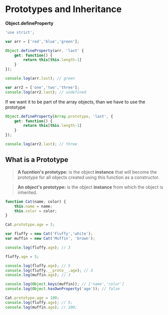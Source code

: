 # Prototypes and Inheritance

**Object.defineProperty**

```javascript
'use strict';

var arr = ['red','blue','green'];

Object.defineProperty(arr, 'last' {
    get: function() {
        return this[this.length-1]
    }
});

console.log(arr.last); // green

var arr2 = ['one','two','three'];
console.log(arr2.last); // undefined
```

If we want it to be part of the array objects, than we have to use the prototype

```javascript
Object.defineProperty(Array.prototype, 'last', {
    get: function() {
        return this[this.length-1]
    }
});

console.log(arr2.last); // three
```

## What is a Prototype

> **A fucntion's prototype:** is the object **instance** that will become the prototype for all objects created using this function as a constructor.

> **An object's prototype:** is the object **instance** from which the object is inherited.

```javascript
function Cat(name, color) {
    this.name = name;
    this.color = color;
}

Cat.prototype.age = 3;

var fluffy = new Cat('Fluffy','white');
var muffin = new Cat('Muffin', 'brown');

console.log(fluffy.age); // 3

fluffy.age = 5;

console.log(fluffy.age); // 5
console.log(fluffy.__proto__.age); // 3
console.log(muffin.age); // 3

console.log(Object.keys(muffin)); // ['name','color']
console.log(Object.hasOwnProperty('age')); // false

Cat.prototype.age = 100;
console.log(fluffy.age); // 5;
console.log(muffin.age); // 100;
```